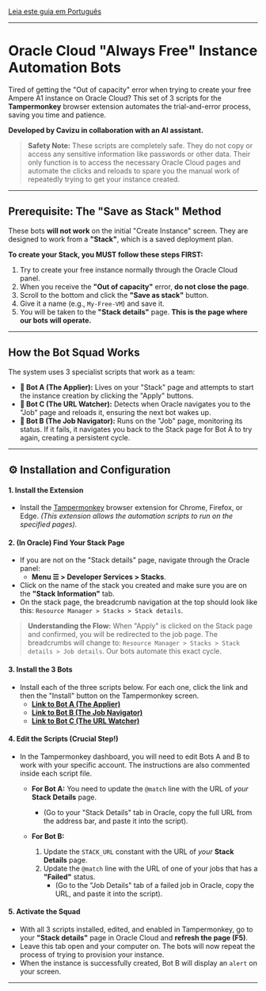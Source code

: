 [Leia este guia em Português](README-PT.md)

---

# Oracle Cloud "Always Free" Instance Automation Bots

Tired of getting the "Out of capacity" error when trying to create your free Ampere A1 instance on Oracle Cloud? This set of 3 scripts for the **Tampermonkey** browser extension automates the trial-and-error process, saving you time and patience.

**Developed by Cavizu in collaboration with an AI assistant.**

> **Safety Note:** These scripts are completely safe. They do not copy or access any sensitive information like passwords or other data. Their only function is to access the necessary Oracle Cloud pages and automate the clicks and reloads to spare you the manual work of repeatedly trying to get your instance created.

---

## Prerequisite: The "Save as Stack" Method

These bots **will not work** on the initial "Create Instance" screen. They are designed to work from a **"Stack"**, which is a saved deployment plan.

**To create your Stack, you MUST follow these steps FIRST:**

1. Try to create your free instance normally through the Oracle Cloud panel.
2. When you receive the **"Out of capacity"** error, **do not close the page**.
3. Scroll to the bottom and click the **"Save as stack"** button.
4. Give it a name (e.g., `My-Free-VM`) and save it.
5. You will be taken to the **"Stack details"** page. **This is the page where our bots will operate.**

---

## How the Bot Squad Works

The system uses 3 specialist scripts that work as a team:

- **🤖 Bot A (The Applier):** Lives on your "Stack" page and attempts to start the instance creation by clicking the "Apply" buttons.
- **🤖 Bot C (The URL Watcher):** Detects when Oracle navigates you to the "Job" page and reloads it, ensuring the next bot wakes up.
- **🤖 Bot B (The Job Navigator):** Runs on the "Job" page, monitoring its status. If it fails, it navigates you back to the Stack page for Bot A to try again, creating a persistent cycle.

---

## ⚙️ Installation and Configuration

#### **1. Install the Extension**
- Install the [Tampermonkey](https://www.tampermonkey.net/) browser extension for Chrome, Firefox, or Edge.
  *(This extension allows the automation scripts to run on the specified pages).*

#### **2. (In Oracle) Find Your Stack Page**
- If you are not on the "Stack details" page, navigate through the Oracle panel:
  - **Menu ☰ > Developer Services > Stacks**.
- Click on the name of the stack you created and make sure you are on the **"Stack Information"** tab.
- On the stack page, the breadcrumb navigation at the top should look like this: `Resource Manager > Stacks > Stack details`.

> **Understanding the Flow:** When "Apply" is clicked on the Stack page and confirmed, you will be redirected to the job page. The breadcrumbs will change to: `Resource Manager > Stacks > Stack details > Job details`. Our bots automate this exact cycle.

#### **3. Install the 3 Bots**
- Install each of the three scripts below. For each one, click the link and then the "Install" button on the Tampermonkey screen.
  - **[Link to Bot A (The Applier)](URL_TO_YOUR_GITHUB_FILE_A)**
  - **[Link to Bot B (The Job Navigator)](URL_TO_YOUR_GITHUB_FILE_B)**
  - **[Link to Bot C (The URL Watcher)](URL_TO_YOUR_GITHUB_FILE_C)**

#### **4. Edit the Scripts (Crucial Step!)**
- In the Tampermonkey dashboard, you will need to edit Bots A and B to work with your specific account. The instructions are also commented inside each script file.

  - **For Bot A:** You need to update the `@match` line with the URL of *your* **Stack Details** page.
    - (Go to your "Stack Details" tab in Oracle, copy the full URL from the address bar, and paste it into the script).

  - **For Bot B:**
    1. Update the `STACK_URL` constant with the URL of *your* **Stack Details** page.
    2. Update the `@match` line with the URL of one of your jobs that has a **"Failed"** status.
       - (Go to the "Job Details" tab of a failed job in Oracle, copy the URL, and paste it into the script).

#### **5. Activate the Squad**
- With all 3 scripts installed, edited, and enabled in Tampermonkey, go to your **"Stack details"** page in Oracle Cloud and **refresh the page (F5)**.
- Leave this tab open and your computer on. The bots will now repeat the process of trying to provision your instance.
- When the instance is successfully created, Bot B will display an `alert` on your screen.

---
